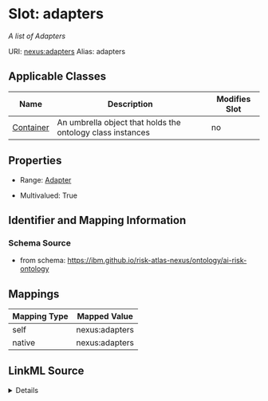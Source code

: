 

# Slot: adapters


_A list of Adapters_





URI: [nexus:adapters](https://ibm.github.io/risk-atlas-nexus/ontology/adapters)
Alias: adapters

<!-- no inheritance hierarchy -->





## Applicable Classes

| Name | Description | Modifies Slot |
| --- | --- | --- |
| [Container](Container.md) | An umbrella object that holds the ontology class instances |  no  |







## Properties

* Range: [Adapter](Adapter.md)

* Multivalued: True





## Identifier and Mapping Information







### Schema Source


* from schema: https://ibm.github.io/risk-atlas-nexus/ontology/ai-risk-ontology




## Mappings

| Mapping Type | Mapped Value |
| ---  | ---  |
| self | nexus:adapters |
| native | nexus:adapters |




## LinkML Source

<details>
```yaml
name: adapters
description: A list of Adapters
from_schema: https://ibm.github.io/risk-atlas-nexus/ontology/ai-risk-ontology
rank: 1000
alias: adapters
owner: Container
domain_of:
- Container
range: Adapter
multivalued: true
inlined: true
inlined_as_list: true

```
</details>

